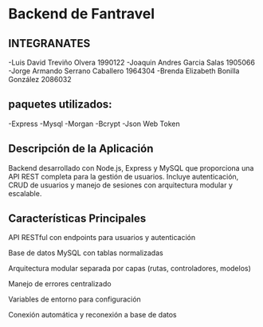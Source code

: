 # Backend de Fantravel

## INTEGRANATES
-Luis David Treviño Olvera 1990122
-Joaquin Andres Garcia Salas 1905066
-Jorge Armando Serrano Caballero 1964304
-Brenda Elizabeth Bonilla González 2086032

## paquetes utilizados:
-Express
-Mysql
-Morgan
-Bcrypt
-Json Web Token


## Descripción de la Aplicación
Backend desarrollado con Node.js, Express y MySQL que proporciona una API REST completa para la gestión de usuarios. Incluye autenticación, CRUD de usuarios y manejo de sesiones con arquitectura modular y escalable.

## Características Principales
API RESTful con endpoints para usuarios y autenticación

Base de datos MySQL con tablas normalizadas

Arquitectura modular separada por capas (rutas, controladores, modelos)

Manejo de errores centralizado

Variables de entorno para configuración

Conexión automática y reconexión a base de datos

